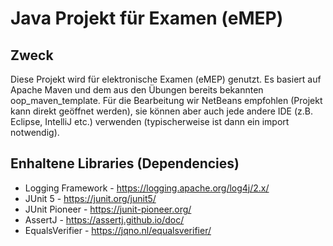 # Java Projekt für Examen (eMEP)

## Zweck
Diese Projekt wird für elektronische Examen (eMEP) genutzt.
Es basiert auf Apache Maven und dem aus den Übungen bereits bekannten oop_maven_template.
Für die Bearbeitung wir NetBeans empfohlen (Projekt kann direkt geöffnet werden), sie können 
aber auch jede andere IDE (z.B. Eclipse, IntelliJ etc.) verwenden (typischerweise ist dann ein import notwendig).

## Enhaltene Libraries (Dependencies)
* Logging Framework - https://logging.apache.org/log4j/2.x/
* JUnit 5 - https://junit.org/junit5/
* JUnit Pioneer - https://junit-pioneer.org/
* AssertJ - https://assertj.github.io/doc/
* EqualsVerifier - https://jqno.nl/equalsverifier/

